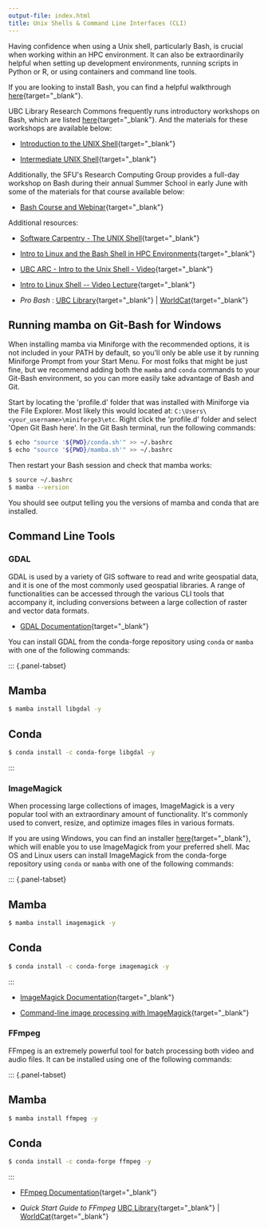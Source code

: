 ```yaml
---
output-file: index.html
title: Unix Shells & Command Line Interfaces (CLI)
---
```


Having confidence when using a Unix shell, particularly Bash, is crucial when
working within an HPC environment. It can also be extraordinarily helpful when
setting up development environments, running scripts in Python or R, or using
containers and command line tools.

If you are looking to install Bash, you can find a helpful walkthrough
[here](https://ubc-library-rc.github.io/intro-git/#pre-workshop-setup){target="\_blank"}.

UBC Library Research Commons frequently runs introductory workshops on Bash,
which are listed
[here](https://libcal.library.ubc.ca/calendar/?t=g&q=unix){target="\_blank"}.
And the materials for these workshops are available below:

- [Introduction to the UNIX Shell](https://ubc-library-rc.github.io/intro-shell/){target="\_blank"}

- [Intermediate UNIX Shell](https://ubc-library-rc.github.io/advanced-shell/){target="\_blank"}

Additionally, the SFU's Research Computing Group provides a full-day workshop on
Bash during their annual Summer School in early June with some of the materials
for that course available below:

- [Bash Course and Webinar](https://mint.westdri.ca/bash/){target="\_blank"}

Additional resources:

- [Software Carpentry - The UNIX Shell](https://swcarpentry.github.io/shell-novice/){target="\_blank"}

- [Intro to Linux and the Bash Shell in HPC Environments](https://confluence.it.ubc.ca/display/UARC/Introduction+to+Linux+and+Using+the+Command+Line+Interface){target="\_blank"}

- [UBC ARC - Intro to the Unix Shell - Video](https://youtu.be/gKz0-y4DXws?si=1zw4pO6GeOosxzfK){target="\_blank"}

- [Intro to Linux Shell -- Video Lecture](https://www.youtube.com/watch?v=eLF598YqbFw){target="\_blank"}

- _Pro Bash_ :
  [UBC Library](https://go.exlibris.link/6FxkGXft){target="\_blank"} |
  [WorldCat](https://search.worldcat.org/title/1409222493){target="\_blank"}

## Running mamba on Git-Bash for Windows

When installing mamba via Miniforge with the recommended options, it is not
included in your PATH by default, so you'll only be able use it by running
Miniforge Prompt from your Start Menu. For most folks that might be just fine,
but we recommend adding both the `mamba` and `conda` commands to your Git-Bash
environment, so you can more easily take advantage of Bash and Git.

Start by locating the 'profile.d' folder that was installed with Miniforge via
the File Explorer. Most likely this would located at:
`C:\Users\<your_username>\miniforge3\etc`. Right click the 'profile.d' folder
and select 'Open Git Bash here'. In the Git Bash terminal, run the following
commands:

```bash
$ echo "source '${PWD}/conda.sh'" >> ~/.bashrc
$ echo "source '${PWD}/mamba.sh'" >> ~/.bashrc
```

Then restart your Bash session and check that mamba works:

```bash
$ source ~/.bashrc
$ mamba --version
```

You should see output telling you the versions of mamba and conda that are
installed.

## Command Line Tools

### GDAL

GDAL is used by a variety of GIS software to read and write geospatial data, and
it is one of the most commonly used geospatial libraries. A range of
functionalities can be accessed through the various CLI tools that accompany it,
including conversions between a large collection of raster and vector data
formats.

- [GDAL Documentation](https://gdal.org/programs/index.html#general){target="\_blank"}

You can install GDAL from the conda-forge repository using `conda` or `mamba`
with one of the following commands:

::: {.panel-tabset}

## Mamba

```bash
$ mamba install libgdal -y
```

## Conda

```bash
$ conda install -c conda-forge libgdal -y
```

:::

### ImageMagick

When processing large collections of images, ImageMagick is a very popular tool
with an extraordinary amount of functionality. It's commonly used to convert,
resize, and optimize images files in various formats.

If you are using Windows, you can find an installer
[here](https://imagemagick.org/script/download.php#windows){target="\_blank"},
which will enable you to use ImageMagick from your preferred shell. Mac OS and
Linux users can install ImageMagick from the conda-forge repository using
`conda` or `mamba` with one of the following commands:

::: {.panel-tabset}

## Mamba

```bash
$ mamba install imagemagick -y
```

## Conda

```bash
$ conda install -c conda-forge imagemagick -y
```

:::

- [ImageMagick Documentation](https://imagemagick.org/script/command-line-tools.php){target="\_blank"}

- [Command-line image processing with ImageMagick](https://training.westdri.ca/tools/visualization/#imagemagick){target="\_blank"}

### FFmpeg

FFmpeg is an extremely powerful tool for batch processing both video and audio
files. It can be installed using one of the following commands:

::: {.panel-tabset}

## Mamba

```bash
$ mamba install ffmpeg -y
```

## Conda

```bash
$ conda install -c conda-forge ffmpeg -y
```

:::

- [FFmpeg Documentation](https://ffmpeg.org/ffmpeg.html){target="\_blank"}

- _Quick Start Guide to FFmpeg_
  [UBC Library](https://go.exlibris.link/XSRj7ZcH){target="\_blank"} |
  [WorldCat](https://search.worldcat.org/title/1369033645){target="\_blank"}
